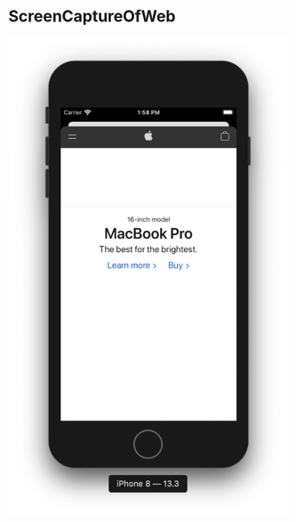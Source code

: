 # ScreenCaptureOfWeb

![](https://github.com/ram4ik/ScreenCaptureOfWeb/blob/master/ScreenCaptureOfWeb/Assets.xcassets/Screenshot%202020-02-03%20at%2013.58.01.imageset/Screenshot%202020-02-03%20at%2013.58.01.png)
